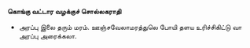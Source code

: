 **கொங்கு வட்டார வழக்குச் சொல்லகராதி**
- அரப்பு இலை தரும் மரம். ஊஞ்சவேலாமரத்துலெ போயி தளய உரிச்சிகிட்டு வா அரப்பு அரைக்கலா.


